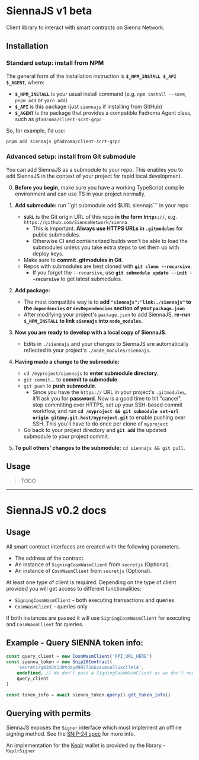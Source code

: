 # SiennaJS v1 beta

Client library to interact with smart contracts on Sienna Network.

## Installation

### Standard setup: install from NPM

The general form of the installation instruction is **`$_NPM_INSTALL $_API $_AGENT`**, where:
* **`$_NPM_INSTALL`** is your usual install command (e.g. `npm install --save`, `pnpm add` or `yarn add`)
* **`$_API`** is this package (just `siennajs` if installing from GitHub)
* **`$_AGENT`** is the package that provides a compatible Fadroma Agent class, such as `@fadroma/client-scrt-grpc`

So, for example, I'd use:

```sh
pnpm add siennajs @fadroma/client-scrt-grpc
```

### Advanced setup: install from Git submodule

You can add SiennaJS as a submodule to your repo.
This enables you to edit SiennaJS in the context
of your project for rapid local development.

0. **Before you begin**, make sure you have a working TypeScript compile environment and can use TS in your project normally.

1. **Add submodule:** run ``git submodule add $URL siennajs``` in your repo
   * **`$URL`** is the Git origin URL of this repo **in the form `https://`**,
     e.g. `https://github.com/SiennaNetwork/sienna`
     * This is important. **Always use HTTPS URLs in `.gitmodules`** for public submodules.
     * Otherwise CI and containerized builds won't be able to load the submodules unless
       you take extra steps to set them up with deploy keys.
   * Make sure to **commit .gitmodules in Git**.
   * Repos with submodules are best cloned with **`git clone --recursive`**.
     * If you forget the `--recursive`, use **`git submodule update --init --recursive`** to get latest submodules.


2. **Add package:**
   * The most compatible way is to **add `"siennajs":"link:./siennajs"`
     to the `dependencies` or `devDependencies` section of your `package.json`**
   * After modifying your project's `package.json` to add SiennaJS, **re-run `$_NPM_INSTALL` to link `siennajs` into `node_modules`.**

3. **Now you are ready to develop with a local copy of SiennaJS**.
   * Edits in `./siennajs` and your changes to SiennaJS are automatically reflected in your project's `./node_modules/siennajs`.

4. **Having made a change to the submodule:**
   * `cd /myproject/siennajs` to **enter submodule directory**.
   * `git commit`... to **commit to submodule**.
   * `git push` to **push submodule**.
     * Since you have the `https://` URL in your project's `.gitmodules`, it'll ask you for **password**. Now is a good time to hit "cancel", stop committing over HTTPS, set up your SSH-based commit workflow, and run **`cd /myproject && git submodule set-url origin git@my.git.host/myproject.git`** to enable pushing over SSH. This you'll have to do once per clone of `myproject`
   * Go back to your project directory and **`git add`** the updated submodule to your project commit.

5. **To pull others' changes to the submodule:** `cd siennajs && git pull`.

## Usage

> TODO

---

# SiennaJS v0.2 docs

## Usage
All smart contract interfaces are created with the following parameters.

 - The address of the contract.
 - An instance of `SigningCosmWasmClient` from `secretjs` (Optional).
 - An instance of `CosmWasmClient` from `secretjs` (Optional).

 At least one type of client is required. Depending on the type of client provided you will get access to different functionalities:

  - `SigningCosmWasmClient` - both executing transactions and queries
  - `CosmWasmClient` - queries only

If both instances are passed it will use `SigningCosmWasmClient` for executing and `CosmWasmClient` for queries.

## Example - Query SIENNA token info:

```typescript
const query_client = new CosmWasmClient('API_URL_HERE')
const sienna_token = new Snip20Contract(
    'secret1rgm2m5t530tdzyd99775n6vzumxa5luxcllml4',
    undefined, // We don't pass a SigningCosmWasmClient as we don't need it for queries
    query_client
)

const token_info = await sienna_token.query().get_token_info()
```

## Querying with permits
SiennaJS exposes the `Signer` interface which must implement an offline signing method. See the [SNIP-24 spec](https://github.com/SecretFoundation/SNIPs/blob/master/SNIP-24.md#data-structures) for more info.

An implementation for the [Keplr](https://www.keplr.app) wallet is provided by the library - `KeplrSigner`
